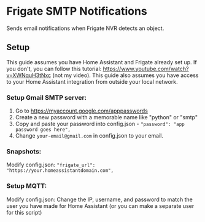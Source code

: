 # Frigate SMTP Notifications
Sends email notifications when Frigate NVR detects an object.

## Setup
This guide assumes you have Home Assistant and Frigate already set up. If you don't, you can follow this tutorial: https://www.youtube.com/watch?v=XWNquH3tNxc (not my video).
This guide also assumes you have access to your Home Assistant integration from outside your local network.

### Setup Gmail SMTP server:
1. Go to https://myaccount.google.com/apppasswords
2. Create a new password with a memorable name like "python" or "smtp"
3. Copy and paste your password into config.json - `"password": "app password goes here",`
4. Change `your-email@gmail.com` in config.json to your email.

### Snapshots:
Modify config.json:
   `"frigate_url": "https://your.homeassistantdomain.com",`

### Setup MQTT:
Modify config.json:
  Change the IP, username, and password to match the user you have made for Home Assistant (or you can make a separate user for this script)
